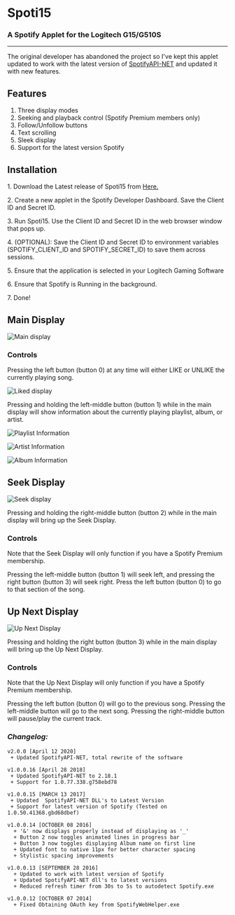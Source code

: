 # Spoti15
### A Spotify Applet for the Logitech G15/G510S

---
 The original developer has abandoned the project so I've kept this applet updated to work with the latest version of [SpotifyAPI-NET](https://github.com/JohnnyCrazy/SpotifyAPI-NET) and updated it with new features.
 
## Features
1. Three display modes
2. Seeking and playback control (Spotify Premium members only)
3. Follow/Unfollow buttons
4. Text scrolling
5. Sleek display
6. Support for the latest version Spotify 

## Installation
1\. Download the Latest release of Spoti15 from [Here.](https://github.com/eezstreet/Spoti15/releases)

2\. Create a new applet in the Spotify Developer Dashboard. Save the Client ID and Secret ID.

3\. Run Spoti15. Use the Client ID and Secret ID in the web browser window that pops up.

4\. (OPTIONAL): Save the Client ID and Secret ID to environment variables (SPOTIFY_CLIENT_ID and SPOTIFY_SECRET_ID) to save them across sessions.

5\. Ensure that the application is selected in your Logitech Gaming Software

6\. Ensure that Spotify is Running in the background.

7\. Done!

## Main Display
![Main display](https://i.imgur.com/359JN6p.png)


### Controls

Pressing the left button (button 0) at any time will either LIKE or UNLIKE the currently playing song.

![Liked display](https://i.imgur.com/DfqLbRy.png)

Pressing and holding the left-middle button (button 1) while in the main display will show information about the currently playing playlist, album, or artist.

![Playlist Information](https://i.imgur.com/7r2hntK.png)

![Artist Information](https://i.imgur.com/8p9AgLf.png)

![Album Information](https://i.imgur.com/lmsVIOx.png)

## Seek Display
![Seek display](https://i.imgur.com/oBVqnxA.png)

Pressing and holding the right-middle button (button 2) while in the main display will bring up the Seek Display.

### Controls
Note that the Seek Display will only function if you have a Spotify Premium membership.

Pressing the left-middle button (button 1) will seek left, and pressing the right button (button 3) will seek right. Press the left button (button 0) to go to that section of the song.

## Up Next Display
![Up Next Display](https://i.imgur.com/QIOX18F.png)

Pressing and holding the right button (button 3) while in the main display will bring up the Up Next Display.

### Controls
Note that the Up Next Display will only function if you have a Spotify Premium membership.

Pressing the left button (button 0) will go to the previous song. Pressing the left-middle button will go to the next song. Pressing the right-middle button will pause/play the current track.


### *Changelog:*
```
v2.0.0 [April 12 2020]
 + Updated SpotifyAPI-NET, total rewrite of the software
 
v1.0.0.16 [April 28 2018]
 + Updated SpotifyAPI-NET to 2.18.1
 + Support for 1.0.77.338.g758ebd78

v1.0.0.15 [MARCH 13 2017]
 + Updated  SpotifyAPI-NET DLL's to Latest Version
 + Support for latest version of Spotify (Tested on 1.0.50.41368.gbd68dbef)

v1.0.0.14 [OCTOBER 08 2016]
  + '&' now displays properly instead of displaying as '_'
  + Button 2 now toggles animated lines in progress bar
  + Button 3 now toggles displaying Album name on first line
  + Updated font to native 11px for better character spacing
  + Stylistic spacing improvements

v1.0.0.13 [SEPTEMBER 28 2016]
  + Updated to work with latest version of Spotify
  + Updated SpotifyAPI-NET dll's to latest versions
  + Reduced refresh timer from 30s to 5s to autodetect Spotify.exe
  
v1.0.0.12 [OCTOBER 07 2014]
  + Fixed Obtaining OAuth key from SpotifyWebHelper.exe
```
